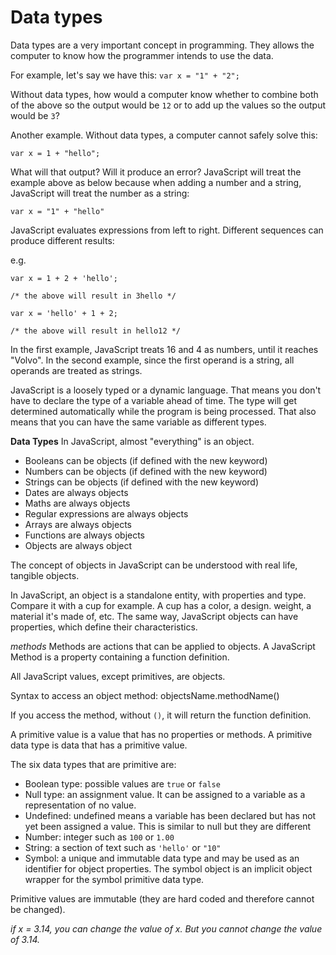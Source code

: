 # Data types
Data types are a very important concept in programming. They allows the computer to know how the programmer intends to use the data.

For example, let's say we have this:
`var x = "1" + "2";`

Without data types, how would a computer know whether to combine both of the above so the output would be `12` or to add up the values so the output would be `3`?

Another example. Without data types, a computer cannot safely solve this:

`var x = 1 + "hello";`

What will that output? Will it produce an error?
JavaScript will treat the example above as below because when adding a number and a string, JavaScript will treat the number as a string:

`var x = "1" + "hello"`

JavaScript evaluates expressions from left to right. Different sequences can produce different results:

e.g.

```
var x = 1 + 2 + 'hello';

/* the above will result in 3hello */

var x = 'hello' + 1 + 2;

/* the above will result in hello12 */
```
In the first example, JavaScript treats 16 and 4 as numbers, until it reaches "Volvo".
In the second example, since the first operand is a string, all operands are treated as strings.

JavaScript is a loosely typed or a dynamic language. That means you don't have to declare the type of a variable ahead of time. The type will get determined automatically while the program is being processed. That also means that you can have the same variable as different types.

**Data Types**
In JavaScript, almost "everything" is an object.
- Booleans can be objects (if defined with the new keyword)
- Numbers can be objects (if defined with the new keyword)
- Strings can be objects (if defined with the new keyword)
- Dates are always objects
- Maths are always objects
- Regular expressions are always objects
- Arrays are always objects
- Functions are always objects
- Objects are always object

The concept of objects in JavaScript can be understood with real life, tangible objects.

In JavaScript, an object is a standalone entity, with properties and type. Compare it with a cup for example. A cup has a color, a design. weight, a material it's made of, etc. The same way, JavaScript objects can have properties, which define their characteristics.

*methods*
Methods are actions that can be applied to objects. A JavaScript Method is a property containing a function definition.

All JavaScript values, except primitives, are objects.

Syntax to access an object method:
	objectsName.methodName()

If you access the method, without `()`, it will return the function definition.

A primitive value is a value that has no properties or methods. A primitive data type is data that has a primitive value.

The six data types that are primitive are:
  - Boolean type: possible values are `true` or `false`
  - Null type: an assignment value. It can be assigned to a variable as a representation of no value.
  - Undefined: undefined means a variable has been declared but has not yet been assigned a value. This is similar to null but they are different
  - Number: integer such as `100` or `1.00`
  - String: a section of text such as `'hello'` or `"10"`
  - Symbol: a unique and immutable data type and may be used as an identifier for object properties. The symbol object is an implicit object wrapper for the symbol primitive data type.

Primitive values are immutable (they are hard coded and therefore cannot be changed).

_if x = 3.14, you can change the value of x. But you cannot change the value of 3.14._

